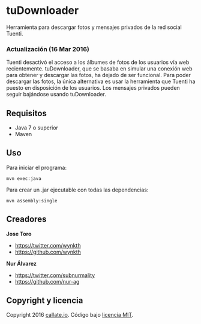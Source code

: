 # tuDownloader
Herramienta para descargar fotos y mensajes privados de la red social Tuenti.

### Actualización (16 Mar 2016)
Tuenti desactivó el acceso a los álbumes de fotos de los usuarios vía web recientemente. tuDownloader, que se basaba en simular una conexión web para obtener y descargar las fotos, ha dejado de ser funcional. Para poder descargar las fotos, la única alternativa es usar la herramienta que Tuenti ha puesto en disposición de los usuarios. Los mensajes privados pueden seguir bajándose usando tuDownloader.

## Requisitos
- Java 7 o superior
- Maven

## Uso
Para iniciar el programa:

    mvn exec:java
    
Para crear un .jar ejecutable con todas las dependencias:

    mvn assembly:single


## Creadores
**Jose Toro**
- https://twitter.com/wynkth
- https://github.com/wynkth

**Nur Álvarez**
- https://twitter.com/subnurmality
- https://github.com/nur-ag


## Copyright y licencia
Copyright 2016 [callate.io](http://callate.io). Código bajo [licencia MIT](https://github.com/callate-io/tuDownloader/blob/master/LICENSE).
